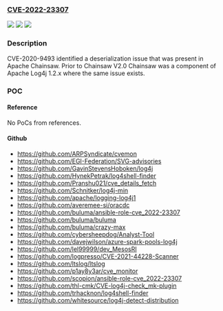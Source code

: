 ### [CVE-2022-23307](https://cve.mitre.org/cgi-bin/cvename.cgi?name=CVE-2022-23307)
![](https://img.shields.io/static/v1?label=Product&message=Apache%20Log4j%201.x&color=blue)
![](https://img.shields.io/static/v1?label=Version&message=%3E%3D%201.2.1%20&color=brighgreen)
![](https://img.shields.io/static/v1?label=Vulnerability&message=CWE-502%20Deserialization%20of%20Untrusted%20Data&color=brighgreen)

### Description

CVE-2020-9493 identified a deserialization issue that was present in Apache Chainsaw. Prior to Chainsaw V2.0 Chainsaw was a component of Apache Log4j 1.2.x where the same issue exists.

### POC

#### Reference
No PoCs from references.

#### Github
- https://github.com/ARPSyndicate/cvemon
- https://github.com/EGI-Federation/SVG-advisories
- https://github.com/GavinStevensHoboken/log4j
- https://github.com/HynekPetrak/log4shell-finder
- https://github.com/Pranshu021/cve_details_fetch
- https://github.com/Schnitker/log4j-min
- https://github.com/apache/logging-log4j1
- https://github.com/averemee-si/oracdc
- https://github.com/buluma/ansible-role-cve_2022-23307
- https://github.com/buluma/buluma
- https://github.com/buluma/crazy-max
- https://github.com/cybersheepdog/Analyst-Tool
- https://github.com/davejwilson/azure-spark-pools-log4j
- https://github.com/lel99999/dev_MesosRI
- https://github.com/logpresso/CVE-2021-44228-Scanner
- https://github.com/ltslog/ltslog
- https://github.com/p1ay8y3ar/cve_monitor
- https://github.com/scopion/ansible-role-cve_2022-23307
- https://github.com/thl-cmk/CVE-log4j-check_mk-plugin
- https://github.com/trhacknon/log4shell-finder
- https://github.com/whitesource/log4j-detect-distribution

